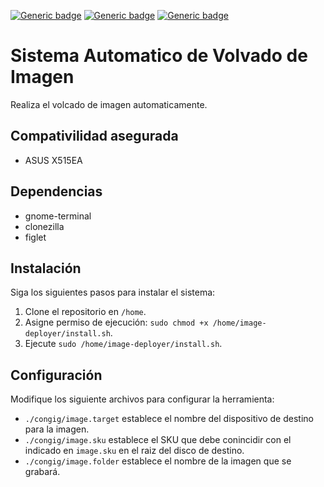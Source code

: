 [![Generic badge](https://img.shields.io/badge/STATE-BETA-54AEFF.svg)](https://shields.io/)
[![Generic badge](https://img.shields.io/badge/UPDATED-10/10/2021-54AEFF.svg)](https://shields.io/)
[![Generic badge](https://img.shields.io/badge/CURRENT_VERSION-V0.0-54AEFF.svg)](https://shields.io/)

# Sistema Automatico de Volvado de Imagen
Realiza el volcado de imagen automaticamente.

## Compativilidad asegurada
- ASUS X515EA

## Dependencias
- gnome-terminal
- clonezilla
- figlet

## Instalación
Siga los siguientes pasos para instalar el sistema:

1. Clone el repositorio en `/home`.
2. Asigne permiso de ejecución: `sudo chmod +x /home/image-deployer/install.sh`.
3. Ejecute `sudo /home/image-deployer/install.sh`.

## Configuración
Modifique los siguiente archivos para configurar la herramienta:

- `./congig/image.target` establece el nombre del dispositivo de destino para la imagen.
- `./congig/image.sku` establece el SKU que debe conincidir con el indicado en `image.sku` en el raiz del disco de destino.
- `./congig/image.folder` establece el nombre de la imagen que se grabará.
